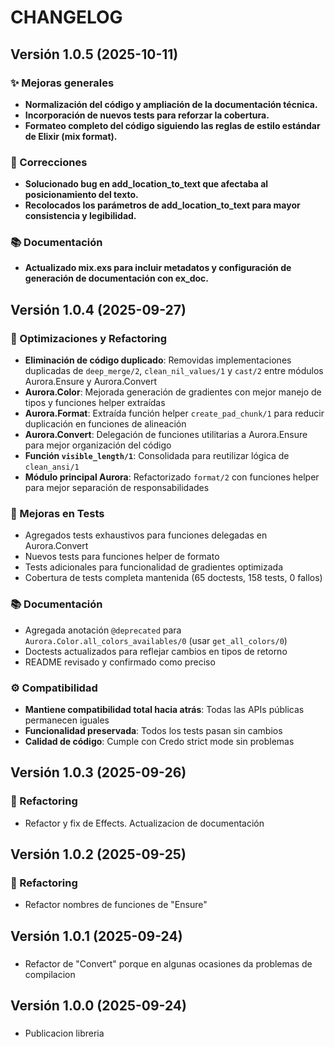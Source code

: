 # CHANGELOG

## Versión 1.0.5 (2025-10-11)

### ✨ Mejoras generales

- **Normalización del código y ampliación de la documentación técnica.**
- **Incorporación de nuevos tests para reforzar la cobertura.**
- **Formateo completo del código siguiendo las reglas de estilo estándar de Elixir (mix format).**

### 🐛 Correcciones

- **Solucionado bug en add_location_to_text que afectaba al posicionamiento del texto.**
- **Recolocados los parámetros de add_location_to_text para mayor consistencia y legibilidad.**

### 📚 Documentación

- **Actualizado mix.exs para incluir metadatos y configuración de generación de documentación con ex_doc.**

## Versión 1.0.4 (2025-09-27)

### 🔧 Optimizaciones y Refactoring

- **Eliminación de código duplicado**: Removidas implementaciones duplicadas de `deep_merge/2`, `clean_nil_values/1` y `cast/2` entre módulos Aurora.Ensure y Aurora.Convert
- **Aurora.Color**: Mejorada generación de gradientes con mejor manejo de tipos y funciones helper extraídas
- **Aurora.Format**: Extraída función helper `create_pad_chunk/1` para reducir duplicación en funciones de alineación
- **Aurora.Convert**: Delegación de funciones utilitarias a Aurora.Ensure para mejor organización del código
- **Función `visible_length/1`**: Consolidada para reutilizar lógica de `clean_ansi/1`
- **Módulo principal Aurora**: Refactorizado `format/2` con funciones helper para mejor separación de responsabilidades

### 🧪 Mejoras en Tests

- Agregados tests exhaustivos para funciones delegadas en Aurora.Convert
- Nuevos tests para funciones helper de formato
- Tests adicionales para funcionalidad de gradientes optimizada
- Cobertura de tests completa mantenida (65 doctests, 158 tests, 0 fallos)

### 📚 Documentación

- Agregada anotación `@deprecated` para `Aurora.Color.all_colors_availables/0` (usar `get_all_colors/0`)
- Doctests actualizados para reflejar cambios en tipos de retorno
- README revisado y confirmado como preciso

### ⚙️ Compatibilidad

- **Mantiene compatibilidad total hacia atrás**: Todas las APIs públicas permanecen iguales
- **Funcionalidad preservada**: Todos los tests pasan sin cambios
- **Calidad de código**: Cumple con Credo strict mode sin problemas

## Versión 1.0.3 (2025-09-26)

### 🔧 Refactoring

- Refactor y fix de Effects. Actualizacion de documentación

## Versión 1.0.2 (2025-09-25)

### 🔧 Refactoring

- Refactor nombres de funciones de "Ensure"

## Versión 1.0.1 (2025-09-24)

###

- Refactor de "Convert" porque en algunas ocasiones da problemas de compilacion

## Versión 1.0.0 (2025-09-24)

###

- Publicacion libreria
